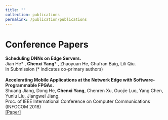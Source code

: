 ```yaml
---
title: ""
collection: publications
permalink: /publication/publications
---
```

Conference Papers
===
<b>Scheduling DNNs on Edge Servers.</b> <br>
Jian He* , <b>Chenxi Yang</b>* , Zhaoyuan He, Ghufran Baig, Lili Qiu. <br>
In Submission (* indicates co-primary authors)<br>
<br>
<b>Accelerating Mobile Applications at the Network Edge with Software-Programmable FPGAs.</b> <br>
Shuang Jiang, Dong He, <b>Chenxi Yang</b>, Chenren Xu, Guojie Luo, Yang Chen, Yunlu Liu, Jiangwei Jiang. <br> Proc. of IEEE International Conference on Computer Communications (INFOCOM 2018) <br> [[Paper]](https://cxyang1997.github.io/files/edgefpga-infocom181.pdf)